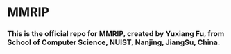 <h1>MMRIP</h1>
<h3>This is the official repo for MMRIP, created by Yuxiang Fu, from School of Computer Science, NUIST, Nanjing, JiangSu, China.</h3>

